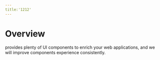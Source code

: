 ```yaml
---
title:'1212'
---
```

# Overview
provides plenty of UI components to enrich your web applications, and we will improve components experience consistently.